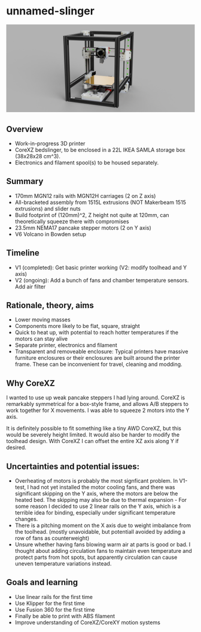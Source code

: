# unnamed-slinger

![front image](cover.png)

## Overview
- Work-in-progress 3D printer
- CoreXZ bedslinger, to be enclosed in a 22L IKEA SAMLA storage box (38x28x28 cm^3).
- Electronics and filament spool(s) to be housed separately.

## Summary
- 170mm MGN12 rails with MGN12H carriages (2 on Z axis)
- All-bracketed assembly from 1515L extrusions (NOT Makerbeam 1515 extrusions) and slider nuts
- Build footprint of (120mm)^2, Z height not quite at 120mm, can theoretically squeeze there with compromises
- 23.5mm NEMA17 pancake stepper motors (2 on Y axis)
- V6 Volcano in Bowden setup

## Timeline
- V1 (completed): Get basic printer working (V2: modify toolhead and Y axis)
- V2 (ongoing): Add a bunch of fans and chamber temperature sensors. Add air filter

## Rationale, theory, aims
- Lower moving masses
- Components more likely to be flat, square, straight
- Quick to heat up, with potential to reach hotter temperatures if the motors can stay alive
- Separate printer, electronics and filament
- Transparent and removeable enclosure: Typical printers have massive furniture enclosures or their enclosures are built around the printer frame. These can be inconvenient for travel, cleaning and modding.

## Why CoreXZ
I wanted to use up weak pancake steppers I had lying around. CoreXZ is remarkably symmetrical for a box-style frame, and allows A/B steppers to work together for X movements. I was able to squeeze 2 motors into the Y axis.

It is definitely possible to fit something like a tiny AWD CoreXZ, but this would be severely height limited. It would also be harder to modify the toolhead design. With CoreXZ I can offset the entire XZ axis along Y if desired.

## Uncertainties and potential issues:
- Overheating of motors is probably the most signficant problem. In V1-test, I had not yet installed the motor cooling fans, and there was significant skipping on the Y axis, where the motors are below the heated bed. The skipping may also be due to thermal expansion - For some reason I decided to use 2 linear rails on the Y axis, which is a terrible idea for binding, especially under significant temperature changes.
- There is a pitching moment on the X axis due to weight imbalance from the toolhead. (mostly unavoidable, but potentiall avoided by adding a row of fans as counterweight)
- Unsure whether having fans blowing warm air at parts is good or bad. I thought about adding circulation fans to maintain even temperature and protect parts from hot spots, but apparently circulation can cause uneven temperature variations instead.

## Goals and learning
- Use linear rails for the first time
- Use Klipper for the first time
- Use Fusion 360 for the first time
- Finally be able to print with ABS filament
- Improve understanding of CoreXZ/CoreXY motion systems